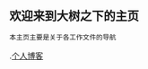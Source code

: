 ## 欢迎来到大树之下的主页


```markdown
本主页主要是关于各工作文件的导航
```
<link rel="icon" type="image/x-icon" href="docs/tree.ico"/>

.[个人博客](docs/博客导航.html)
